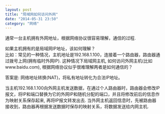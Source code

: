 ```yaml
---
layout: post
title: "局域网如何访问外网"
date: "2014-05-31 23:50"
category: "网络"
---
```



通常一台主机拥有外网地址，根据网络协议很容易理解，通信的过程.  
 
如果主机拥有的是局域网IP地址，该如何理解？  
比如：常见的一种情况，主机地址是192.168.1.100，连接着一个路由器，路由器通过拨号上网(拥有临时外网IP). 这种情况下局域网主机, 如何访问外网主机(比如www.baidu.com), 根据网络协议似乎很难理解两者是如何通信的？  
 
答案是: 网络地址转换(NAT)，将私有地址转化为合法IP地址。  
 
当主机192.168.1.100向外网主机发送数据，在通过个人路由器时，路由器会修改IP报文，将IP和端口替换为它的外网IP和随机分配的端口，并且将修改前后的信息作为映射关系保存起来, 再将IP报文转发出去. 当外网主机返回信息时，先被路由器接收到，路由器再根据发送数据时保存的映射关系，将数据发送给内网主机.  
